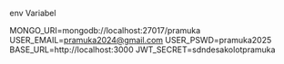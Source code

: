 env Variabel

MONGO_URI=mongodb://localhost:27017/pramuka
USER_EMAIL=pramuka2024@gmail.com
USER_PSWD=pramuka2025
BASE_URL=http://localhost:3000
JWT_SECRET=sdndesakolotpramuka
